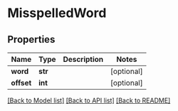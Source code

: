 # MisspelledWord

## Properties
Name | Type | Description | Notes
------------ | ------------- | ------------- | -------------
**word** | **str** |  | [optional] 
**offset** | **int** |  | [optional] 

[[Back to Model list]](../README.md#documentation-for-models) [[Back to API list]](../README.md#documentation-for-api-endpoints) [[Back to README]](../README.md)

